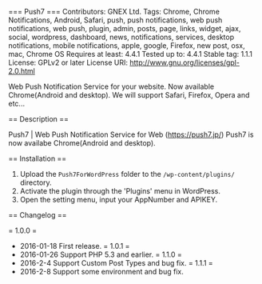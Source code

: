 === Push7 ===
Contributors: GNEX Ltd.
Tags: Chrome, Chrome Notifications, Android, Safari, push, push notifications, web push notifications, web push, plugin, admin, posts, page, links, widget, ajax, social, wordpress, dashboard, news, notifications, services, desktop notifications, mobile notifications, apple, google, Firefox, new post, osx, mac, Chrome OS
Requires at least: 4.4.1
Tested up to: 4.4.1
Stable tag: 1.1.1
License: GPLv2 or later
License URI: http://www.gnu.org/licenses/gpl-2.0.html

Web Push Notification Service for your website.
Now available Chrome(Android and desktop).
We will support Safari, Firefox, Opera and etc...

== Description ==

Push7 | Web Push Notification Service for Web
(https://push7.jp/)
Push7 is now availabe Chrome(Android and desktop).

== Installation ==

1. Upload the `Push7ForWordPress` folder to the `/wp-content/plugins/` directory.
2. Activate the plugin through the 'Plugins' menu in WordPress.
3. Open the setting menu, input your AppNumber and APIKEY.

== Changelog ==

= 1.0.0 =
* 2016-01-18  First release.
= 1.0.1 =
* 2016-01-26 Support PHP 5.3 and earlier.
= 1.1.0 =
* 2016-2-4 Support Custom Post Types and bug fix.
= 1.1.1 =
* 2016-2-8 Support some environment and bug fix.
